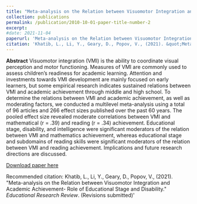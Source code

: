 ```yaml
---
title: "Meta-analysis on the Relation between Visuomotor Integration and Academic Achievement: Role of Educational Stage and Disability"
collection: publications
permalink: /publication/2010-10-01-paper-title-number-2
excerpt: 
#date: 2021-11-04
paperurl: 'Meta-analysis on the Relation between Visuomotor Integration and Academic Achievement- Role of Educational Stage and Disability.pdf'
citation: 'Khatib, L., Li, Y., Geary, D., Popov, V., (2021). &quot;Meta-analysis on the Relation between Visuomotor Integration and Academic Achievement- Role of Educational Stage and Disability.&quot; <i>Educational Research Review</i>. (Revisions submitted).'
---
```

<b>Abstract</b> Visuomotor integration (VMI) is the ability to coordinate visual perception and motor
functioning. Measures of VMI are commonly used to assess children’s readiness for academic
learning. Attention and investments towards VMI development are mainly focused on early
learners, but some empirical research indicates sustained relations between VMI and academic
achievement through middle and high school. To determine the relations between VMI and
academic achievement, as well as moderating factors, we conducted a multilevel meta-analysis
using a total of 96 articles and 266 effect sizes published over the past 60 years. The pooled
effect size revealed moderate correlations between VMI and mathematical (r = .39) and reading
(r = .34) achievement. Educational stage, disability, and intelligence were significant moderators
of the relation between VMI and mathematics achievement, whereas educational stage and
subdomains of reading skills were significant moderators of the relation between VMI and
reading achievement. Implications and future research directions are discussed.

[Download paper here](http://lkhatib.github.io/files/Meta-analysis_Relation_between_Visuomotor_Integration_and_Academic_Achievement.pdf)

Recommended citation: Khatib, L., Li, Y., Geary, D., Popov, V., (2021). &quot;Meta-analysis on the Relation between Visuomotor Integration and Academic Achievement- Role of Educational Stage and Disability.&quot; <i>Educational Research Review</i>. (Revisions submitted)'

